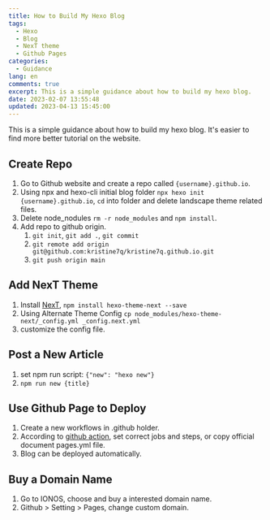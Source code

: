 ```yaml
---
title: How to Build My Hexo Blog
tags:
  - Hexo
  - Blog
  - NexT theme
  - Github Pages
categories:
  - Guidance
lang: en
comments: true
excerpt: This is a simple guidance about how to build my hexo blog.
date: 2023-02-07 13:55:48
updated: 2023-04-13 15:45:00
---
```


This is a simple guidance about how to build my hexo blog. It's easier to find more better tutorial on the website.

## Create Repo

1. Go to Github website and create a repo called `{username}.github.io`.
2. Using npx and hexo-cli initial blog folder `npx hexo init {username}.github.io`, `cd` into folder and delete landscape theme related files.
3. Delete node_nodules `rm -r node_modules` and `npm install`.
4. Add repo to github origin.
   1. `git init`, `git add .`, `git commit`
   2. `git remote add origin git@github.com:kristine7q/kristine7q.github.io.git`
   3. `git push origin main`

## Add NexT Theme

1. Install [NexT](https://theme-next.js.org/docs/getting-started/), `npm install hexo-theme-next --save`
2. Using Alternate Theme Config `cp node_modules/hexo-theme-next/_config.yml _config.next.yml`
3. customize the config file.

## Post a New Article

1. set npm run script: `{"new": "hexo new"}`
2. `npm run new {title}`

## Use Github Page to Deploy

1. Create a new workflows in .github holder.
2. According to [github action](https://docs.github.com/en/actions/quickstart), set correct jobs and steps, or copy official document pages.yml file.
3. Blog can be deployed automatically.

## Buy a Domain Name

1. Go to IONOS, choose and buy a interested domain name.
2. Github > Setting > Pages, change custom domain.
